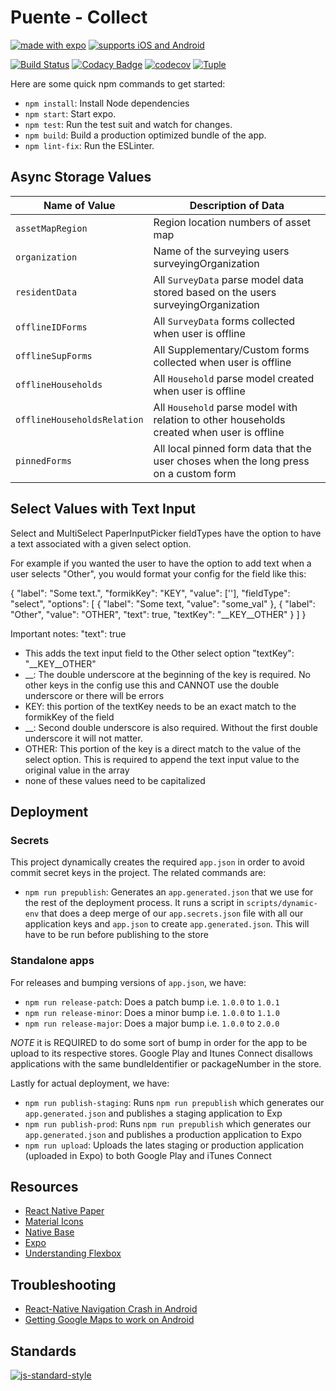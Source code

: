 # Puente - Collect
[![made with expo](https://img.shields.io/badge/MADE%20WITH%20EXPO-000.svg?style=for-the-badge&logo=expo&labelColor=4630eb&logoWidth=20)](https://github.com/expo/expo) [![supports iOS and Android](https://img.shields.io/badge/Platforms-Native-4630EB.svg?style=for-the-badge&logo=EXPO&labelColor=000&logoColor=fff)](https://github.com/expo/expo)

[![Build Status](https://travis-ci.com/hopetambala/puente-reactnative-collect.svg?branch=master)](https://travis-ci.com/hopetambala/puente-reactnative-collect)
[![Codacy Badge](https://api.codacy.com/project/badge/Grade/490748505d184028b66bbdaf9c83f887)](https://app.codacy.com/manual/hopetambala/puente-reactnative-collect?utm_source=github.com&utm_medium=referral&utm_content=hopetambala/puente-reactnative-collect&utm_campaign=Badge_Grade_Dashboard)
[![codecov](https://codecov.io/gh/hopetambala/puente-reactnative-collect/branch/master/graph/badge.svg)](https://codecov.io/gh/hopetambala/puente-reactnative-collect)
[![Tuple](https://img.shields.io/badge/Pairing%20with-Tuple-5A67D8)](https://tuple.app)

Here are some quick npm commands to get started:
- `npm install`: Install Node dependencies
- `npm start`: Start expo.
- `npm test`: Run the test suit and watch for changes.
- `npm build`: Build a production optimized bundle of the app.
- `npm lint-fix`: Run the ESLinter.

## Async Storage Values

| Name of Value  | Description of Data                                                               |
|----------------|-----------------------------------------------------------------------------------|
| `assetMapRegion` | Region location numbers of asset map                                            |
| `organization` | Name of the surveying users surveyingOrganization                                 |
| `residentData` | All `SurveyData` parse model data stored based on the users surveyingOrganization |
| `offlineIDForms`| All `SurveyData` forms collected when user is offline                            |
| `offlineSupForms`| All Supplementary/Custom forms collected when user is offline                   |
| `offlineHouseholds`| All `Household` parse model created when user is offline                      |
| `offlineHouseholdsRelation`| All `Household` parse model with relation to other households created when user is offline |
| `pinnedForms`| All local pinned form data that the user choses when the long press on a custom form |

## Select Values with Text Input
Select and MultiSelect PaperInputPicker fieldTypes have the option to have a text associated with a given select option.

For example if you wanted the user to have the option to add text when a user selects "Other", you would format your config for the field like this:

  {
    "label": "Some text.",
    "formikKey": "KEY",
    "value": [''],
    "fieldType": "select", 
    "options": [
      {
        "label": "Some text,
        "value": "some_val"
      },
      {
        "label": "Other",
        "value": "OTHER",
        "text": true,
        "textKey": "__KEY__OTHER"
      }
    ]
  }

Important notes:
"text": true
  - This adds the text input field to the Other select option
"textKey": "__KEY__OTHER"
  - __: The double underscore at the beginning of the key is required. No other keys in the config use this and CANNOT use the double underscore or there will be errors
  - KEY: this portion of the textKey needs to be an exact match to the formikKey of the field
  - __: Second double underscore is also required. Without the first double underscore it will not matter.
  - OTHER: This portion of the key is a direct match to the value of the select option. This is required to append the text input value to the original value in the array
  - none of these values need to be capitalized

## Deployment
### Secrets
This project dynamically creates the required `app.json` in order to avoid commit secret keys in the project. The related commands are: 
- `npm run prepublish`: Generates an `app.generated.json` that we use for the rest of the deployment process. It runs a script in `scripts/dynamic-env` that does a deep merge of our `app.secrets.json` file with all our application keys and `app.json` to create `app.generated.json`. This will have to be run before publishing to the store

### Standalone apps
For releases and bumping versions of `app.json`, we have:
- `npm run release-patch`: Does a patch bump i.e. `1.0.0` to `1.0.1`
- `npm run release-minor`: Does a minor bump i.e. `1.0.0` to `1.1.0`
- `npm run release-major`: Does a major bump i.e. `1.0.0` to `2.0.0`

*NOTE* it is REQUIRED to do some sort of bump in order for the app to be upload to its respective stores. Google Play and Itunes Connect disallows applications with the same bundleIdentifier or packageNumber in the store.

Lastly for actual deployment, we have:
- `npm run publish-staging`: Runs `npm run prepublish` which generates our `app.generated.json` and publishes a staging application to Exp
- `npm run publish-prod`: Runs `npm run prepublish` which generates our `app.generated.json` and publishes a production application to Expo
- `npm run upload`: Uploads the lates staging or production application (uploaded in Expo) to both Google Play and iTunes Connect

## Resources

- [React Native Paper](https://callstack.github.io/react-native-paper/index.html)
- [Material Icons](https://materialdesignicons.com/)
- [Native Base](https://docs.nativebase.io/)
- [Expo](https://docs.expo.io/versions/latest/)
- [Understanding Flexbox](https://yogalayout.com/playground)

## Troubleshooting
- [React-Native Navigation Crash in Android](https://github.com/react-navigation/react-navigation/issues/6919#issuecomment-592093015)
- [Getting Google Maps to work on Android](https://forums.expo.io/t/blank-mapview-on-android-for-standalone-after-publishing/2376/10)


## Standards
[![js-standard-style](https://cdn.rawgit.com/standard/standard/master/badge.svg)](https://github.com/expo-community/standard-version-expo)
